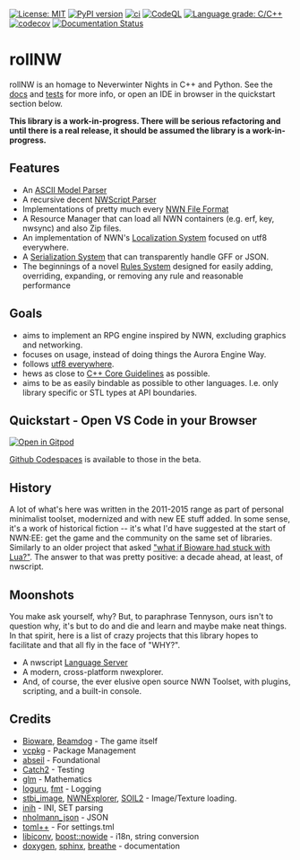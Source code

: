 [![License: MIT](https://img.shields.io/badge/License-MIT-yellow.svg)](https://opensource.org/licenses/MIT)
[![PyPI version](https://badge.fury.io/py/rollnw.svg)](https://badge.fury.io/py/rollnw)
[![ci](https://github.com/jd28/rollnw/actions/workflows/ci.yml/badge.svg)](https://github.com/jd28/rollnw/actions?query=workflow%3Aci)
[![CodeQL](https://github.com/jd28/rollnw/actions/workflows/codeql-analysis.yml/badge.svg)](https://github.com/jd28/rollnw/actions/workflows/codeql-analysis.yml)
[![Language grade: C/C++](https://img.shields.io/lgtm/grade/cpp/g/jd28/rollnw.svg?logo=lgtm&logoWidth=18)](https://lgtm.com/projects/g/jd28/rollnw/context:cpp)
[![codecov](https://codecov.io/gh/jd28/rollnw/branch/main/graph/badge.svg?token=79PNROEEUU)](https://codecov.io/gh/jd28/rollnw)
[![Documentation Status](https://readthedocs.org/projects/rollnw/badge/?version=latest)](https://rollnw.readthedocs.io/en/latest/?badge=latest)

# rollNW

rollNW is an homage to Neverwinter Nights in C++ and Python.  See the [docs](https://rollnw.readthedocs.io/en/latest/) and [tests](https://github.com/jd28/rollnw/tree/main/tests) for more info, or open an IDE in browser in the quickstart section below.

**This library is a work-in-progress.  There will be serious refactoring and until there is a real release, it should be assumed the library is a work-in-progress.**

## Features

- An [ASCII Model Parser](https://rollnw.readthedocs.io/en/latest/structure/model.html)
- A recursive decent [NWScript Parser](https://rollnw.readthedocs.io/en/latest/structure/script.html)
- Implementations of pretty much every [NWN File Format](https://rollnw.readthedocs.io/en/latest/structure/formats.html)
- A Resource Manager that can load all NWN containers (e.g. erf, key, nwsync) and also Zip files.
- An implementation of NWN's [Localization System](https://rollnw.readthedocs.io/en/latest/structure/i18n.html) focused on utf8 everywhere.
- A [Serialization System](https://rollnw.readthedocs.io/en/latest/structure/serialization.html) that can transparently handle GFF or JSON.
- The beginnings of a novel [Rules System](https://rollnw.readthedocs.io/en/latest/structure/rules.html) designed for easily adding, overriding, expanding, or removing any rule and reasonable performance

## Goals

- aims to implement an RPG engine inspired by NWN, excluding graphics and networking.
- focuses on usage, instead of doing things the Aurora Engine Way.
- follows [utf8 everywhere](https://utf8everywhere.org/).
- hews as close to [C++ Core Guidelines](https://isocpp.github.io/CppCoreGuidelines/CppCoreGuidelines) as possible.
- aims to be as easily bindable as possible to other languages.  I.e. only library specific or STL types at API boundaries.

## Quickstart - Open VS Code in your Browser

[![Open in Gitpod](https://gitpod.io/button/open-in-gitpod.svg)](https://gitpod.io/#https://github.com/jd28/rollnw)

[Github Codespaces](https://github.com/features/codespaces) is available to those in the beta.

## History

A lot of what's here was written in the 2011-2015 range as part of personal minimalist toolset, modernized and with new EE stuff added.  In some sense, it's a work of historical fiction -- it's what I'd have suggested at the start of NWN:EE: get the game and the community on the same set of libraries.  Similarly to an older project that asked ["what if Bioware had stuck with Lua?"](https://solstice.readthedocs.io/en/latest/).  The answer to that was pretty positive: a decade ahead, at least, of nwscript.

## Moonshots

You make ask yourself, why?  But, to paraphrase Tennyson, ours isn't to question why, it's but to do and die and learn and maybe make neat things.  In that spirit, here is a list of crazy projects that this library hopes to facilitate and that all fly in the face of "WHY?".

* A nwscript [Language Server](https://en.wikipedia.org/wiki/Language_Server_Protocol)
* A modern, cross-platform nwexplorer.
* And, of course, the ever elusive open source NWN Toolset, with plugins, scripting, and a built-in console.

## Credits

- [Bioware](https://bioware.com), [Beamdog](https://beamdog.com) - The game itself
- [vcpkg](https://github.com/microsoft/vcpkg) - Package Management
- [abseil](https://abseil.io/) - Foundational
- [Catch2](https://github.com/catchorg/Catch2) - Testing
- [glm](https://www.opengl.org/sdk/libs/GLM/) - Mathematics
- [loguru](https://github.com/emilk/loguru), [fmt](https://github.com/fmtlib/fmt) - Logging
- [stbi_image](https://github.com/nothings/stb), [NWNExplorer](https://github.com/virusman/nwnexplorer), [SOIL2](https://github.com/SpartanJ/SOIL2/) - Image/Texture loading.
- [inih](https://github.com/benhoyt/inih) - INI, SET parsing
- [nholmann_json](https://github.com/nlohmann/json) - JSON
- [toml++](https://github.com/marzer/tomlplusplus/) - For settings.tml
- [libiconv](https://www.gnu.org/software/libiconv/), [boost::nowide](https://github.com/boostorg/nowide) - i18n, string conversion
- [doxygen](https://doxygen.nl/), [sphinx](https://www.sphinx-doc.org/en/master/), [breathe](https://breathe.readthedocs.io/en/latest/) - documentation

